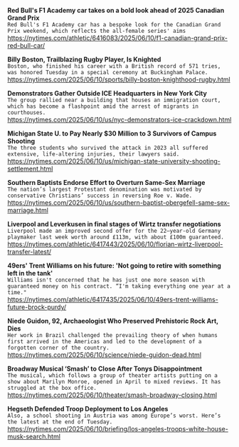 **Red Bull's F1 Academy car takes on a bold look ahead of 2025 Canadian Grand Prix**\
`Red Bull's F1 Academy car has a bespoke look for the Canadian Grand Prix weekend, which reflects the all-female series' aims`\
https://nytimes.com/athletic/6416083/2025/06/10/f1-canadian-grand-prix-red-bull-car/

**Billy Boston, Trailblazing Rugby Player, Is Knighted**\
`Boston, who finished his career with a British record of 571 tries, was honored Tuesday in a special ceremony at Buckingham Palace.`\
https://nytimes.com/2025/06/10/sports/billy-boston-knighthood-rugby.html

**Demonstrators Gather Outside ICE Headquarters in New York City**\
`The group rallied near a building that houses an immigration court, which has become a flashpoint amid the arrest of migrants in courthouses.`\
https://nytimes.com/2025/06/10/us/nyc-demonstrators-ice-crackdown.html

**Michigan State U. to Pay Nearly $30 Million to 3 Survivors of Campus Shooting**\
`The three students who survived the attack in 2023 all suffered extensive, life-altering injuries, their lawyers said.`\
https://nytimes.com/2025/06/10/us/michigan-state-university-shooting-settlement.html

**Southern Baptists Endorse Effort to Overturn Same-Sex Marriage**\
`The nation’s largest Protestant denomination was motivated by conservative Christians’ success in reversing Roe v. Wade.`\
https://nytimes.com/2025/06/10/us/southern-baptist-obergefell-same-sex-marriage.html

**Liverpool and Leverkusen in final stages of Wirtz transfer negotiations**\
`Liverpool made an improved second offer for the 22–year-old Germany playmaker last week worth around £113m, with about £100m guaranteed.`\
https://nytimes.com/athletic/6417443/2025/06/10/florian-wirtz-liverpool-transfer-latest/

**49ers' Trent Williams on his future: 'Not going to retire with something left in the tank'**\
`Williams isn't concerned that he has just one more season with guaranteed money on his contract. “I'm taking everything one year at a time."`\
https://nytimes.com/athletic/6417435/2025/06/10/49ers-trent-williams-future-brock-purdy/

**Niede Guidon, 92, Archaeologist Who Preserved Prehistoric Rock Art, Dies**\
`Her work in Brazil challenged the prevailing theory of when humans first arrived in the Americas and led to the development of a forgotten corner of the country.`\
https://nytimes.com/2025/06/10/science/niede-guidon-dead.html

**Broadway Musical ‘Smash’ to Close After Tonys Disappointment**\
`The musical, which follows a group of theater artists putting on a show about Marilyn Monroe, opened in April to mixed reviews. It has struggled at the box office.`\
https://nytimes.com/2025/06/10/theater/smash-broadway-closing.html

**Hegseth Defended Troop Deployment to Los Angeles**\
`Also, a school shooting in Austria was among Europe’s worst. Here’s the latest at the end of Tuesday.`\
https://nytimes.com/2025/06/10/briefing/los-angeles-troops-white-house-musk-search.html

